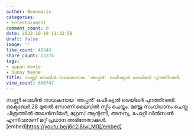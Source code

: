 ```yaml
---
author: Beaumaris
categories:
- Entertainment
comment_count: 0
date: 2022-10-19 11:32:59
draft: false
image: ''
like_count: 48543
share_count: 12274
tags:
- appan movie
- Sunny Wayne
title: സണ്ണി വെയിൻ നായകനായ 'അപ്പൻ' ഒഫീഷ്യൽ ട്രെയിലർ പുറത്തിറങ്ങി.
view_count: 680747
---
```


സണ്ണി വെയിൻ നായകനായ 'അപ്പൻ' ഒഫീഷ്യൽ ട്രെയിലർ പുറത്തിറങ്ങി. ഒക്ടോബർ 28 മുതൽ സോണി ലൈവിൽ സ്ട്രീം ചെയ്യും. മഞ്ജു സംവിധാനം ചെയ്ത ചിത്രത്തിൽ അലൻസിയർ, ഗ്രേസ് ആന്റണി, അനന്യ, പോളി വിൽസൺ എന്നിവരാണ് മറ്റ് പ്രധാന അഭിനേതാക്കൾ. [embed]https://youtu.be/j6c2i8lwLM0[/embed]